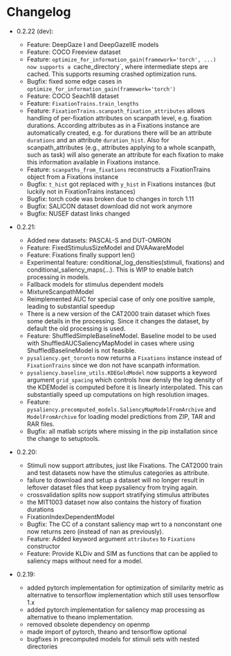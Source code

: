 # Changelog

* 0.2.22 (dev):
  * Feature: DeepGaze I and DeepGazeIIE models
  * Feature: COCO Freeview dataset
  * Feature: `optimize_for_information_gain(framework='torch', ...) now supports a `cache_directory`,
    where intermediate steps are cached. This supports resuming crashed optimization runs.
  * Bugfix: fixed some edge cases in `optimize_for_information_gain(framework='torch')`
  * Feature: COCO Seach18 dataset
  * Feature: `FixationTrains.train_lengths`
  * Feature: `FixationTrains.scanpath_fixation_attributes` allows handling of per-fixation attributes on scanpath level,
    e.g. fixation durations. According attributes as in a Fixations instance are automatically created,
    e.g. for durations there will be an attribute `durations` and an attribute `duration_hist`. Also
    for scanpath_attributes (e.g., attributes applying to a whole scanpath, such as task) will also generate
    an attribute for each fixation to make this information available in Fixations instance.
  * Feature: `scanpaths_from_fixations` reconstructs a FixationTrains object from a Fixations instance
  * Bugfix: `t_hist` got replaced with `y_hist` in Fixations instances (but luckily not in FixationTrains instances)
  * Bugfix: torch code was broken due to changes in torch 1.11
  * Bugfix: SALICON dataset download did not work anymore
  * Bugfix: NUSEF datast links changed

* 0.2.21:
  * Added new datasets: PASCAL-S and DUT-OMRON
  * Feature: FixedStimulusSizeModel and DVAAwareModel
  * Feature: Fixations finally support len()
  * Experimental feature: conditional_log_densities(stimuli, fixations) and conditional_saliency_maps(...).
    This is WIP to enable batch processing in models.
  * Fallback models for stimulus dependent models
  * MixtureScanpathModel
  * Reimplemented AUC for special case of only one positive sample, leading to substantial speedup
  * There is a new version of the CAT2000 train dataset which fixes some details in the processing.
    Since it changes the dataset, by default the old processing is used.
  * Feature: ShuffledSimpleBaselineModel. Baseline model to be used with ShuffledAUCSaliencyMapModel
    in cases where using ShuffledBaselineModel is not feasible.
  * `pysaliency.get_toronto` now returns a `Fixations` instance instead of `FixationTrains` since
    we don not have scanpath information.
  * `pysaliency.baseline_utils.KDEGoldModel` now supports a keyword argument `grid_spacing` which
    controls how densly the log density of the KDEModel is computed before it is linearly interpolated.
    This can substantially speed up computations on high resolution images.
  * Feature: `pysaliency.precomputed_models.SaliencyMapModelFromArchive` and `ModelFromArchive`
    for loading model predictions from ZIP, TAR and RAR files.
  * Bugfix: all matlab scripts where missing in the pip installation since the change
    to setuptools.
* 0.2.20:
  * Stimuli now support attributes, just like Fixations. The CAT2000 train and test
    datasets now have the stimulus categories as attribute.
  * failure to download and setup a dataset will no longer result in leftover
    dataset files that keep pysaliency from trying again.
  * crossvalidation splits now support stratifying stimulus attributes
  * the MIT1003 dataset now also contains the history of fixation durations
  * FixationIndexDependentModel
  * Bugfix: The CC of a constant saliency map wrt to a nonconstant one
    now returns zero (instead of nan as previously).
  * Feature: Added keyword argument `attributes` to `Fixations` constructor
  * Feature: Provide KLDiv and SIM as functions that can be applied to saliency maps without need for a model.
* 0.2.19:
  * added pytorch implementation for optimization of similarity metric as alternative
    to tensorflow implementation which still uses tensorflow 1.x
  * added pytorch implementation for saliency map processing as alternative
    to theano implementation.
  * removed obsolete dependency on openmp
  * made import of pytorch, theano and tensorflow optional
  * bugfixes in precomputed models for stimuli sets with nested directories
